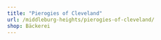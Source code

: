 ```yaml
---
title: "Pierogies of Cleveland"
url: /middleburg-heights/pierogies-of-cleveland/
shop: Bäckerei
---
```

